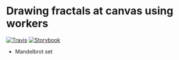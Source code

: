 # Drawing fractals at canvas using workers

[![Travis][build-badge]][build]
[![Storybook][storybook-badge]][storybook]

  - Mandelbrot set

[build-badge]: https://img.shields.io/travis/embalex/workerCanvasFractal/master.png?style=flat-square
[build]: https://travis-ci.org/embalex/workerCanvasFractal

[storybook-badge]: https://github.com/storybooks/press/blob/master/badges/storybook.svg
[storybook]: https://embalex.github.io/workerCanvasFractal/
